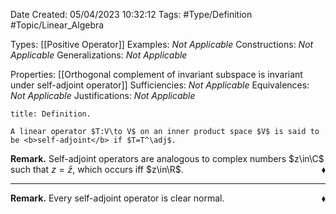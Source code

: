 <div class="topSpace"></div>

Date Created: 05/04/2023 10:32:12
Tags: #Type/Definition #Topic/Linear_Algebra

Types: [[Positive Operator]]
Examples: <i>Not Applicable</i>
Constructions: <i>Not Applicable</i>
Generalizations: <i>Not Applicable</i>

Properties: [[Orthogonal complement of invariant subspace is invariant under self-adjoint operator]]
Sufficiencies: <i>Not Applicable</i>
Equivalences: <i>Not Applicable</i>
Justifications: <i>Not Applicable</i>

``` ad-Definition
title: Definition.

A linear operator $T:V\to V$ on an inner product space $V$ is said to be <b>self-adjoint</b> if $T=T^\adj$.

```

<b>Remark.</b> Self-adjoint operators are analogous to complex numbers $z\in\C$ such that $z=\bar{z}$, which occurs iff $z\in\R$.<span style="float:right;">$\blacklozenge$</span>

---

<b>Remark.</b> Every self-adjoint operator is clear normal.<span style="float:right;">$\blacklozenge$</span>
